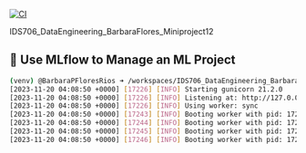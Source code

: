 
[![CI](https://github.com/nogibjj/IDS706_DataEngineering_BarbaraFlores_Miniproject12/actions/workflows/cicd.yml/badge.svg)](https://github.com/nogibjj/IDS706_DataEngineering_BarbaraFlores_Miniproject12/actions/workflows/cicd.yml)

IDS706_DataEngineering_BarbaraFlores_Miniproject12
## 📂 Use MLflow to Manage an ML Project

```bash
(venv) @BarbaraPFloresRios ➜ /workspaces/IDS706_DataEngineering_BarbaraFlores_Miniproject12 (main) $ mlflow ui --port 5050
[2023-11-20 04:08:50 +0000] [17226] [INFO] Starting gunicorn 21.2.0
[2023-11-20 04:08:50 +0000] [17226] [INFO] Listening at: http://127.0.0.1:5050 (17226)
[2023-11-20 04:08:50 +0000] [17226] [INFO] Using worker: sync
[2023-11-20 04:08:50 +0000] [17243] [INFO] Booting worker with pid: 17243
[2023-11-20 04:08:50 +0000] [17244] [INFO] Booting worker with pid: 17244
[2023-11-20 04:08:50 +0000] [17245] [INFO] Booting worker with pid: 17245
[2023-11-20 04:08:50 +0000] [17246] [INFO] Booting worker with pid: 17246
```
